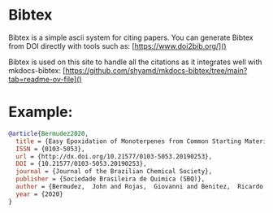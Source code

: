 # Bibtex

Bibtex is a simple ascii system for citing papers. You can generate Bibtex from DOI directly with tools such as:
[https://www.doi2bib.org/]()

Bibtex is used on this site to handle all the citations as it integrates well with mkdocs-bibtex: [https://github.com/shyamd/mkdocs-bibtex/tree/main?tab=readme-ov-file]()

# Example:

```bibtex
@article{Bermudez2020,
  title = {Easy Epoxidation of Monoterpenes from Common Starting Materials},
  ISSN = {0103-5053},
  url = {http://dx.doi.org/10.21577/0103-5053.20190253},
  DOI = {10.21577/0103-5053.20190253},
  journal = {Journal of the Brazilian Chemical Society},
  publisher = {Sociedade Brasileira de Quimica (SBQ)},
  author = {Bermudez,  John and Rojas,  Giovanni and Benitez,  Ricardo and Franco,  Jaime},
  year = {2020}
}
```
